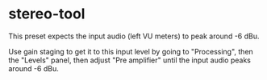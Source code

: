 # stereo-tool
This preset expects the input audio (left VU meters) to peak around -6 dBu.

Use gain staging to get it to this input level by going to "Processing", then the "Levels" panel, then adjust "Pre amplifier" until the input audio peaks around -6 dBu.

